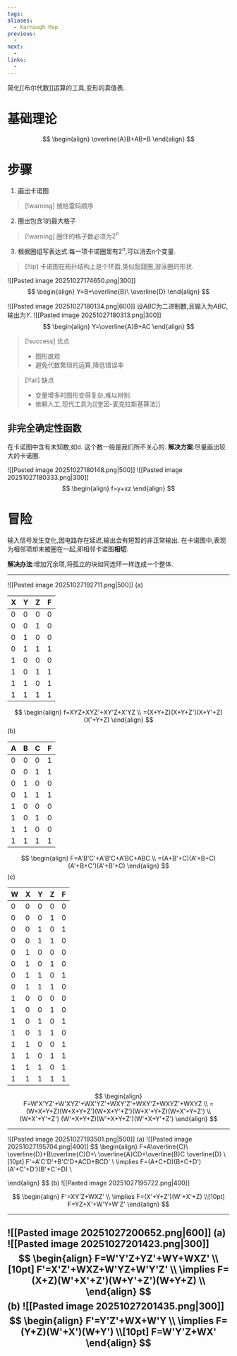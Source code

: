 ```yaml
---
tags:
aliases:
  - Karnaugh Map
previous:
  - 
next:
  - 
links:
  -
---
```

简化[[布尔代数]]运算的工具,变形的真值表.

# 基础理论
$$
\begin{align}
\overline{A}B+AB=B
\end{align}
$$
# 步骤
1. 画出卡诺图
>[!warning] 按格雷码顺序
2. 圈出包含1的最大格子
>[!warning] 圈住的格子数必须为$2^n$
3. 根据圈组写表达式:每一项卡诺圈里有$2^n$,可以消去n个变量.

>[!tip] 卡诺图在拓扑结构上是个环面,类似甜甜圈,游泳圈的形状.


![[Pasted image 20251027174650.png|300]]
$$
\begin{align}
Y=B+\overline{B}\ \overline{D}
\end{align}
$$

![[Pasted image 20251027180134.png|600]]
设$ABC$为二进制数,且输入为$ABC$,输出为$Y$.
![[Pasted image 20251027180313.png|300]]
$$
\begin{align}
Y=\overline{A}B+AC
\end{align}
$$

>[!success] 优点
>- 图形直观
>- 避免代数繁琐的运算,降低错误率
>

>[!fail] 缺点
>- 变量增多时图形变得复杂,难以辨别.
>- 依赖人工,现代工具为[[奎因-麦克拉斯基算法]]

## 非完全确定性函数
在卡诺图中含有未知数,如d.
这个数一般是我们所不关心的.
**解决方案**:尽量画出较大的卡诺圈.

![[Pasted image 20251027180148.png|500]]
![[Pasted image 20251027180333.png|300]]
$$
\begin{align}
f=y+xz
\end{align}
$$



# 冒险
输入信号发生变化,因电路存在延迟,输出会有短暂的非正常输出.
在卡诺图中,表现为相邻项却未被圈在一起,即相邻卡诺图**相切**.

**解决办法**:增加冗余项,将孤立的块如同连环一样连成一个整体.


---

![[Pasted image 20251027192711.png|500]]
(a)

| X   | Y   | Z   | F   |
| --- | --- | --- | --- |
| 0   | 0   | 0   | 0   |
| 0   | 0   | 1   | 0   |
| 0   | 1   | 0   | 0   |
| 0   | 1   | 1   | 1   |
| 1   | 0   | 0   | 0   |
| 1   | 0   | 1   | 1   |
| 1   | 1   | 0   | 1   |
| 1   | 1   | 1   | 1   |

$$
\begin{align}
f=XYZ+XYZ'+XY'Z+X'YZ \\
=(X+Y+Z)(X+Y+Z')(X+Y'+Z)(X'+Y+Z)
\end{align}
$$
(b)

| A   | B   | C   | F   |
| --- | --- | --- | --- |
| 0   | 0   | 0   | 1   |
| 0   | 0   | 1   | 1   |
| 0   | 1   | 0   | 0   |
| 0   | 1   | 1   | 1   |
| 1   | 0   | 0   | 0   |
| 1   | 0   | 1   | 0   |
| 1   | 1   | 0   | 0   |
| 1   | 1   | 1   | 1   |
$$
\begin{align}
F=A'B'C'+A'B'C+A'BC+ABC \\
=(A+B'+C)(A'+B+C)(A'+B+C')(A'+B'+C)
\end{align}
$$
(c)

| W   | X   | Y   | Z   | F   |
| --- | --- | --- | --- | --- |
| 0   | 0   | 0   | 0   | 0   |
| 0   | 0   | 0   | 1   | 0   |
| 0   | 0   | 1   | 0   | 1   |
| 0   | 0   | 1   | 1   | 0   |
| 0   | 1   | 0   | 0   | 0   |
| 0   | 1   | 0   | 1   | 0   |
| 0   | 1   | 1   | 0   | 1   |
| 0   | 1   | 1   | 1   | 0   |
| 1   | 0   | 0   | 0   | 0   |
| 1   | 0   | 0   | 1   | 0   |
| 1   | 0   | 1   | 0   | 1   |
| 1   | 0   | 1   | 1   | 0   |
| 1   | 1   | 0   | 0   | 1   |
| 1   | 1   | 0   | 1   | 1   |
| 1   | 1   | 1   | 0   | 1   |
| 1   | 1   | 1   | 1   | 1   |

$$
\begin{align}
F=W'X'YZ'+W'XYZ'+WX'YZ'+WXY'Z'+WXY'Z+WXYZ'+WXYZ \\
=(W+X+Y+Z)(W+X+Y+Z')(W+X+Y'+Z')(W+X'+Y+Z)(W+X'+Y+Z') \\
(W+X'+Y'+Z') (W'+X+Y+Z)(W'+X+Y+Z')(W'+X+Y'+Z')
\end{align}
$$


---

![[Pasted image 20251027193501.png|500]]
(a)
![[Pasted image 20251027195704.png|400]]
$$
\begin{align}
F=A\overline{C}\ \overline{D}+B\overline{C}D+\ \overline{A}CD+\overline{B}C \overline{D} \\[10pt]
F'=A'C'D'+B'C'D+ACD+BCD' \\
\implies F=(A+C+D)(B+C+D')(A'+C'+D')(B'+C'+D) \\

\end{align}
$$
(b)
![[Pasted image 20251027195722.png|400]]

$$
\begin{align}
F'=XY'Z+WXZ' \\
\implies F=(X'+Y+Z')(W'+X'+Z) \\[10pt]
F=YZ+X'+W'Y+W'Z'
\end{align}
$$

---

![[Pasted image 20251027200652.png|600]]
(a)
![[Pasted image 20251027201423.png|300]]
$$
\begin{align}
F=W'Y'Z+YZ'+WY+WXZ' \\[10pt]
F'=X'Z'+WXZ+W'YZ+W'Y'Z' \\
\implies F=(X+Z)(W'+X'+Z')(W+Y'+Z')(W+Y+Z) \\
\end{align}
$$
(b)
![[Pasted image 20251027201435.png|300]]
$$
\begin{align}
F'=Y'Z'+WX+W'Y \\
\implies F=(Y+Z)(W'+X')(W+Y') \\[10pt]
F=W'Y'Z+WX'
\end{align}
$$
---
